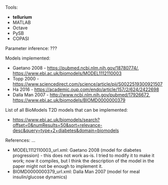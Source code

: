 Tools:

- **tellurium**
- MATLAB
- Octave
- PySB
- COPASI

Parameter inference:
???

Models implemented:
- Gaetano 2008 - https://pubmed.ncbi.nlm.nih.gov/18780774/, https://www.ebi.ac.uk/biomodels/MODEL1112110003
- Topp 2000 - https://www.sciencedirect.com/science/article/pii/S0022519300921507
- Ha 2016 - https://academic.oup.com/endo/article/157/2/624/2422698
- Dalla Man 2007 - http://www.ncbi.nlm.nih.gov/pubmed/17926672, https://www.ebi.ac.uk/biomodels/BIOMD0000000379

List of all BioModels T2D models that can be implemented:
- https://www.ebi.ac.uk/biomodels/search?offset=0&numResults=50&sort=relevance-desc&query=type+2+diabetes&domain=biomodels

References: ...
- MODEL1112110003_url.xml: Gaetano 2008 (model for diabetes progression) - this does not work as-is. I tried to modify it to make it work; now it compiles, but I think the description of the model in the paper might not be enough to implement it.
- BIOMD0000000379_url.xml: Dalla Man 2007 (model for meal insulin/glucose dynamics) 
